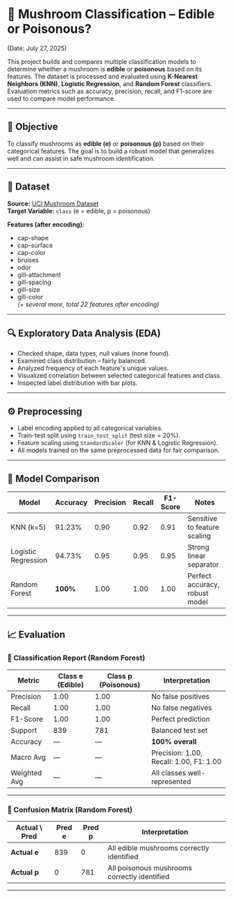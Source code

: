 # 🍄 Mushroom Classification – Edible or Poisonous?

(Date: July 27, 2025)

This project builds and compares multiple classification models to determine whether a mushroom is **edible** or **poisonous** based on its features. The dataset is processed and evaluated using **K-Nearest Neighbors (KNN)**, **Logistic Regression**, and **Random Forest** classifiers. Evaluation metrics such as accuracy, precision, recall, and F1-score are used to compare model performance.

---

## 📌 Objective  
To classify mushrooms as **edible (e)** or **poisonous (p)** based on their categorical features. The goal is to build a robust model that generalizes well and can assist in safe mushroom identification.

---

## 📂 Dataset  
**Source:** [UCI Mushroom Dataset](https://www.kaggle.com/datasets/uciml/mushroom-classification)  
**Target Variable:** `class` (e = edible, p = poisonous)

**Features (after encoding):**
- cap-shape
- cap-surface
- cap-color
- bruises
- odor
- gill-attachment
- gill-spacing
- gill-size
- gill-color  
*(+ several more, total 22 features after encoding)*

---

## 🔍 Exploratory Data Analysis (EDA)
- Checked shape, data types, null values (none found).
- Examined class distribution – fairly balanced.
- Analyzed frequency of each feature's unique values.
- Visualized correlation between selected categorical features and class.
- Inspected label distribution with bar plots.

---

## ⚙️ Preprocessing  
- Label encoding applied to all categorical variables.
- Train-test split using `train_test_split` (test size = 20%).
- Feature scaling using `StandardScaler` (for KNN & Logistic Regression).
- All models trained on the same preprocessed data for fair comparison.

---

## 🧠 Model Comparison

| Model               | Accuracy | Precision | Recall | F1-Score | Notes |
|--------------------|----------|-----------|--------|----------|-------|
| KNN (k=5)           | 91.23%   | 0.90      | 0.92   | 0.91     | Sensitive to feature scaling |
| Logistic Regression | 94.73%   | 0.95      | 0.95   | 0.95     | Strong linear separator |
| Random Forest       | **100%** | 1.00      | 1.00   | 1.00     | Perfect accuracy, robust model |

---

## 📈 Evaluation

### 🔢 Classification Report (Random Forest)

| Metric     | Class e (Edible) | Class p (Poisonous) | Interpretation |
|------------|------------------|----------------------|----------------|
| Precision  | 1.00             | 1.00                 | No false positives |
| Recall     | 1.00             | 1.00                 | No false negatives |
| F1-Score   | 1.00             | 1.00                 | Perfect prediction |
| Support    | 839              | 781                  | Balanced test set |
| Accuracy   | —                | —                    | **100% overall** |
| Macro Avg  | —                | —                    | Precision: 1.00, Recall: 1.00, F1: 1.00 |
| Weighted Avg| —               | —                    | All classes well-represented |

---

### 🧮 Confusion Matrix (Random Forest)

| Actual \ Pred | Pred e | Pred p | Interpretation |
|---------------|--------|--------|----------------|
| **Actual e**  | 839    | 0      | All edible mushrooms correctly identified |
| **Actual p**  | 0      | 781    | All poisonous mushrooms correctly identified |

---


